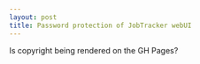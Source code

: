 ```yaml
---
layout: post
title: Password protection of JobTracker webUI
---
```


<!---
Copyright (c) 2024, German Shegalov
-->

Is copyright being rendered on the GH Pages?
